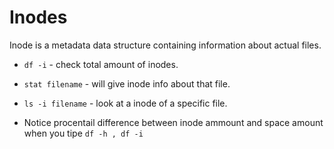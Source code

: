 # Inodes

Inode is a metadata data structure containing information about actual files.

* `df -i` - check total amount of inodes.
* `stat filename` - will give inode info about that file.
* `ls -i filename` - look at a inode of a specific file.

* Notice procentail difference between inode ammount and space amount when you tipe `df -h , df -i`